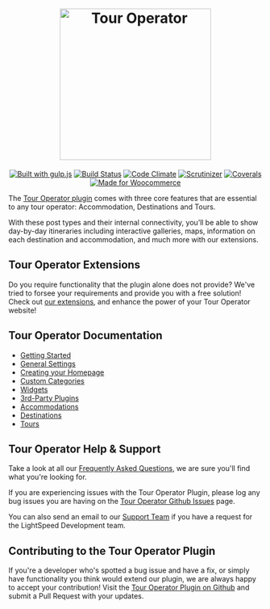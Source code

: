 <h1 align="center"><a href="https://tour-operator.lsdev.biz/"><img src="https://tour-operator.lsdev.biz/wp-content/uploads/2019/04/logo-tour-operator.png" alt="Tour Operator" width="300"></a></h1>

<p align="center">
  <a href="http://gulpjs.com/"><img src="https://img.shields.io/badge/built%20with-gulp.js-green.svg" alt="Built with gulp.js"></a> 
  <a href="https://travis-ci.org/lightspeeddevelopment/tour-operator/"><img src="https://travis-ci.org/lightspeeddevelopment/tour-operator.svg?branch=master" alt="Build Status"></a>
 <a href="https://codeclimate.com/github/lightspeeddevelopment/tour-operator/"><img src="https://codeclimate.com/github/lightspeeddevelopment/tour-operator/badges/gpa.svg" alt="Code Climate"></a>
 <a href="https://scrutinizer-ci.com/g/lightspeeddevelopment/tour-operator/?branch=master"><img src="https://scrutinizer-ci.com/g/lightspeeddevelopment/tour-operator/badges/quality-score.png?b=master" alt="Scrutinizer"></a>
<a href="https://coveralls.io/github/lightspeeddevelopment/tour-operator?branch=master"><img src="https://coveralls.io/repos/github/lightspeeddevelopment/tour-operator/badge.svg?branch=master" alt="Coverals"></a>
<a href="https://woocommerce.com/?aff=2873/"><img src="https://lsx.lsdev.biz/wp-content/uploads/2019/06/687474703a2f2f696d672e736869656c64732e696f2f62616467652f44657369676e6564253230666f722d576f6f436f6d6d657263652d6134363439372e737667-1.png" alt="Made for Woocommerce"></a>
</p>

The [Tour Operator plugin](https://tour-operator.lsdev.biz/) comes with three core features that are essential to any tour operator: Accommodation, Destinations and Tours. 

With these post types and their internal connectivity, you’ll be able to show day-by-day itineraries including interactive galleries, maps, information on each destination and accommodation, and much more with our extensions.

## Tour Operator Extensions

Do you require functionality that the plugin alone does not provide? We've tried to forsee your requirements and provide you with a free solution! Check out [our extensions](https://tour-operator.lsdev.biz/extensions/), and enhance the power of your Tour Operator website! 

## Tour Operator Documentation

* [Getting Started](https://tour-operator.lsdev.biz/documentation/getting-started/) 
* [General Settings](https://tour-operator.lsdev.biz/documentation/core-feature/) 
* [Creating your Homepage](https://tour-operator.lsdev.biz/documentation/homepage/) 
* [Custom Categories](https://tour-operator.lsdev.biz/documentation/custom-categories/) 
* [Widgets](https://tour-operator.lsdev.biz/documentation/widgets/) 
* [3rd-Party Plugins](https://tour-operator.lsdev.biz/documentation/3rd-party-plugins/) 
* [Accommodations](https://tour-operator.lsdev.biz/documentation/core-feature/accommodation/) 
* [Destinations](https://tour-operator.lsdev.biz/documentation/core-feature/destinations/) 
* [Tours](https://tour-operator.lsdev.biz/documentation/core-feature/tours/) 

## Tour Operator Help & Support

Take a look at all our [Frequently Asked Questions](https://tour-operator.lsdev.biz/documentation/faqs/), we are sure you'll find what you're looking for.

If you are experiencing issues with the Tour Operator Plugin, please log any bug issues you are having on the [Tour Operator Github Issues](https://github.com/lightspeeddevelopment/tour-operator/issues) page.

You can also send an email to our [Support Team](support@lsdev.biz) if you have a request for the LightSpeed Development team.

## Contributing to the Tour Operator Plugin

If you're a developer who's spotted a bug issue and have a fix, or simply have functionality you think would extend our plugin, we are always happy to accept your contribution! Visit the [Tour Operator Plugin on Github](https://github.com/lightspeeddevelopment/tour-operator) and submit a Pull Request with your updates.

